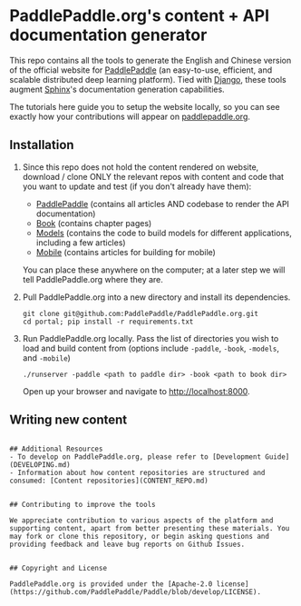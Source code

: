 # PaddlePaddle.org's content + API documentation generator

This repo contains all the tools to generate the English and Chinese version of the official website for [PaddlePaddle](https://github.com/PaddlePaddle/Paddle) (an easy-to-use, efficient, and scalable distributed deep learning platform). Tied with [Django](https://www.djangoproject.com/), these tools augment [Sphinx](http://www.sphinx-doc.org/en/master/)'s documentation generation capabilities.

The tutorials here guide you to setup the website locally, so you can see exactly how your contributions will appear on [paddlepaddle.org](http://paddlepaddle.org).


## Installation

1. Since this repo does not hold the content rendered on website, download / clone ONLY the relevant repos with content and code that you want to update and test (if you don't already have them):
   - [PaddlePaddle](https://github.com/PaddlePaddle/Paddle) (contains all articles AND codebase to render the API documentation)
   - [Book](https://github.com/PaddlePaddle/book) (contains chapter pages)
   - [Models](https://github.com/PaddlePaddle/models) (contains the code to build models for different applications, including a few articles)
   - [Mobile](https://github.com/PaddlePaddle/mobile) (contains articles for building for mobile)

   You can place these anywhere on the computer; at a later step we will tell PaddlePaddle.org where they are.


2. Pull PaddlePaddle.org into a new directory and install its dependencies.
    ```
    git clone git@github.com:PaddlePaddle/PaddlePaddle.org.git
    cd portal; pip install -r requirements.txt
    ```

3. Run PaddlePaddle.org locally.
    Pass the list of directories you wish to load and build content from (options include `-paddle`, `-book`, `-models`, and `-mobile`)
    ```
    ./runserver -paddle <path to paddle dir> -book <path to book dir>
    ```

    Open up your browser and navigate to [http://localhost:8000](http://localhost:8000).


## Writing new content





```

## Additional Resources
- To develop on PaddlePaddle.org, please refer to [Development Guide](DEVELOPING.md)
- Information about how content repositories are structured and consumed: [Content repositories](CONTENT_REPO.md)


## Contributing to improve the tools

We appreciate contribution to various aspects of the platform and supporting content, apart from better presenting these materials. You may fork or clone this repository, or begin asking questions and providing feedback and leave bug reports on Github Issues.


## Copyright and License

PaddlePaddle.org is provided under the [Apache-2.0 license](https://github.com/PaddlePaddle/Paddle/blob/develop/LICENSE).
